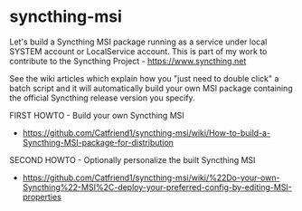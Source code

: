 # syncthing-msi
Let's build a Syncthing MSI package running as a service under local SYSTEM account or LocalService account.
This is part of my work to contribute to the Syncthing Project - https://www.syncthing.net

See the wiki articles which explain how you "just need to double click" a batch script and it will automatically build your own MSI package containing the official Syncthing release version you specify.

FIRST HOWTO - Build your own Syncthing MSI
- https://github.com/Catfriend1/syncthing-msi/wiki/How-to-build-a-Syncthing-MSI-package-for-distribution

SECOND HOWTO - Optionally personalize the built Syncthing MSI 
- https://github.com/Catfriend1/syncthing-msi/wiki/%22Do-your-own-Syncthing%22-MSI%2C-deploy-your-preferred-config-by-editing-MSI-properties

